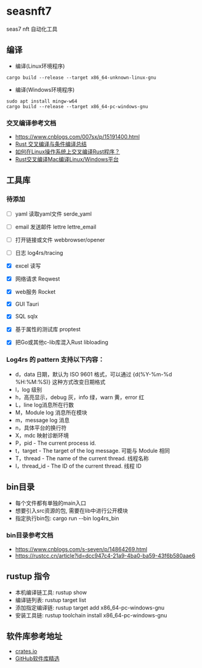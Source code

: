 # seasnft7
seas7 nft 自动化工具


## 编译
- 编译(Linux环境程序)
```
cargo build --release --target x86_64-unknown-linux-gnu
```

- 编译(Windows环境程序)
```
sudo apt install mingw-w64
cargo build --release --target x86_64-pc-windows-gnu
```

### 交叉编译参考文档
- https://www.cnblogs.com/007sx/p/15191400.html
- [Rust 交叉编译与条件编译总结](https://www.jianshu.com/p/0e4251bc10eb)
- [如何在Linux操作系统上交叉编译Rust程序？](https://magiclen.org/rust-cross-compile/)
- [Rust交叉编译Mac编译Linux/Windows平台](https://www.cnblogs.com/007sx/p/15191400.html)

## 工具库


### 待添加
- [ ] yaml 读取yaml文件 serde_yaml
- [ ] email 发送邮件 lettre lettre_email
- [ ] 打开链接或文件 webbrowser/opener
- [ ] 日志  log4rs/tracing
- [x] excel 读写
- [x] 网络请求 Reqwest
- [x] web服务 Rocket
- [x] GUI Tauri
- [x] SQL sqlx
- [x] 基于属性的测试库 proptest
- [x] 把Go或其他c-lib库混入Rust libloading



### Log4rs 的 pattern 支持以下内容：
- d，data 日期，默认为 ISO 9601 格式，可以通过 {d(%Y-%m-%d %H:%M:%S)} 这种方式改变日期格式
- l，log 级别
- h，高亮显示，debug 灰，info 绿，warn 黄，error 红
- L，line log消息所在行数
- M，Module log 消息所在模块
- m，message log 消息
- n，具体平台的换行符
- X，mdc 映射诊断环境
- P，pid - The current process id.
- t，target - The target of the log message. 可能与 Module 相同
- T，thread - The name of the current thread. 线程名称
- I，thread_id - The ID of the current thread. 线程 ID


## bin目录
- 每个文件都有单独的main入口
- 想要引入src资源的包, 需要在lib中进行公开模块
- 指定执行bin包: cargo run --bin log4rs_bin


### bin目录参考文档
- https://www.cnblogs.com/s-seven/p/14864269.html
- https://rustcc.cn/article?id=dcc947c4-21a9-4ba0-ba59-43f6b580aae6


## rustup 指令
- 本机编译链工具: rustup show
- 编译链列表: rustup target list
- 添加指定编译链: rustup target add x86_64-pc-windows-gnu
- 安装工具链: rustup toolchain install x86_64-pc-windows-gnu

## 软件库参考地址
- [crates.io](https://crates.io/)
- [GitHub软件库精选](https://github.com/rust-unofficial/awesome-rust)

